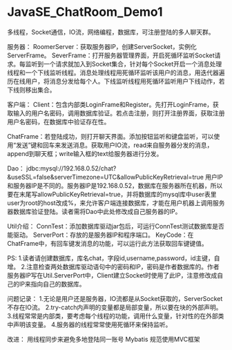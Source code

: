 # JavaSE_ChatRoom_Demo1
多线程，Socket通信，IO流，网络编程，数据库，可注册登陆的多人聊天群。

服务器：
RoomerServer：获取服务器IP，创建ServerSocket，实例化ServerFrame。
SeverFrame：打开服务器管理界面，开启死循环监听Socket请求。每监听到一个请求就加入到Socket集合，针对每个Socket开启一个消息处理线程和一个下线监听线程。消息处理线程用死循环监听该用户的消息，用迭代器遍历在线用户，将消息分发给每个人。下线监听线程用死循环监听用户下线动作，若下线则移出集合。

客户端：
Client：包含内部类LoginFrame和Register。先打开LoginFrame，获取输入的用户名密码，调用数据库验证。若点击注册，则打开注册界面，获取注册用户名密码，在数据库中验证存在性。

ChatFrame：若登陆成功，则打开聊天界面。添加按钮监听和键盘监听，可以使用“发送”键和回车来发送消息。获取用户IO流，read来自服务器分发的消息，append到聊天框；write输入框的text给服务器进行分发。

Dao：
jdbc:mysql://192.168.0.52/chat?&useSSL=false&serverTimezone=UTC&allowPublicKeyRetrieval=true
用户IP和服务器IP是不同的。服务器IP是192.168.0.52，数据库在服务器所在机器，所以要在末尾写allowPublicKeyRetrieval=true，并将数据库的mysql库中user表里user为root的host改成%，来允许客户端连接数据库，才能在用户机器上调用服务器数据库验证登陆。读者需将Dao中此处修改成自己服务器的IP。


Util介绍：
ConnTest：添加数据库驱动jar包后，可运行ConnTest测试数据库是否能驱动。
ServerPort：存放的是服务器IP和程序端口。
KeyCode：在ChatFrame中，有回车键发消息的功能，可以运行此方法获取回车键键值。


PS:
1.读者请创建数据库，库名chat，字段id,username,password，id主键，自增。
2.注意检查两处数据库驱动语句中的密码和IP，密码是作者数据库的。作者服务器IP写在Util.ServerPort中，Client建立Socket时使用了此IP，注意修改成自己的IP来指向自己的数据库。


问题记录：
1.无论是用户还是服务器，IO流都是从Socket获取的，ServerSocket不存在IO流。
2.try-catch内声明的变量都是局部变量，所以要在块的外部声明。
3.线程常常是内部类，要考虑每个线程的功能，调用什么变量，针对性的在外部类中声明该变量。
4.服务器的线程常常使用死循环来保持监听。



改进：
用线程同步来避免多地登陆同一账号
Mybatis
规范使用MVC框架

